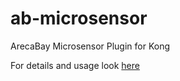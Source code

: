 # ab-microsensor
ArecaBay Microsensor Plugin for Kong

For details and usage look [here](https://docs.konghq.com/hub/arecabay/ab-microsensor)

